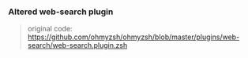 ### Altered web-search plugin

> original code: <https://github.com/ohmyzsh/ohmyzsh/blob/master/plugins/web-search/web-search.plugin.zsh>